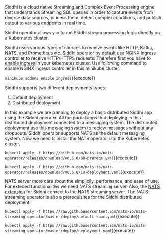 Siddhi is a cloud native Streaming and Complex Event Processing engine that understands Streaming SQL queries in order to capture events from diverse data sources, process them, detect complex conditions, and publish output to various endpoints in real time. 

Siddhi operator allows you to run Siddhi stream processing logic directly on a Kubernetes cluster.

Siddhi uses various types of sources to receive events like HTTP, Kafka, NATS, and Prometheus etc. Siddhi operator by default use NGINX ingress controller to receive HTTP/HTTPS requests. Therefore first you have to [enable ingress](https://kubernetes.github.io/ingress-nginx/deploy/) in your kubernetes cluster. Use following command to enable NGINX ingress controller in this minikube cluster.

`minikube addons enable ingress`{{execute}}

Siddhi supports two different deployments types.

1. Default deployment
1. Distributed deployment

In this example we are planning to deploy a basic distributed Siddhi app using the Siddhi operator. All the partial apps that deploying in this distributed deployment connected to a messaging system. The distributed deployment use this messaging system to reciew messages without any dropuouts. Siddhi operator supports NATS as the default messaging system. Now we need to install the NATS operator into the Kubernetes cluster.

`kubectl apply -f https://github.com/nats-io/nats-operator/releases/download/v0.5.0/00-prereqs.yaml`{{execute}}

`kubectl apply -f https://github.com/nats-io/nats-operator/releases/download/v0.5.0/10-deployment.yaml`{{execute}}


NATS server more care about the simplicily, performance, and ease of use. For exteded functionalities we need NATS streaming server. Also, the [NATS extension](https://github.com/siddhi-io/siddhi-io-nats) for Siddhi connect to the NATS streaming server. The NATS streaming operator is also a prerequisites for the Siddhi distributed deployment.

`kubectl apply -f https://raw.githubusercontent.com/nats-io/nats-streaming-operator/master/deploy/default-rbac.yaml`{{execute}}

`kubectl apply -f https://raw.githubusercontent.com/nats-io/nats-streaming-operator/master/deploy/deployment.yaml`{{execute}}

